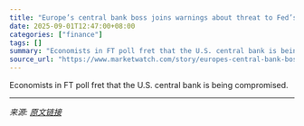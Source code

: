 ```yaml
---
title: "Europe’s central bank boss joins warnings about threat to Fed’s independence from White House ‘intervention’"
date: 2025-09-01T12:47:00+08:00
categories: ["finance"]
tags: []
summary: "Economists in FT poll fret that the U.S. central bank is being compromised."
source_url: "https://www.marketwatch.com/story/europes-central-bank-boss-joins-warnings-about-threat-to-feds-independence-from-white-house-intervention-d4eb9a8e?mod=mw_rss_topstories"
---
```


Economists in FT poll fret that the U.S. central bank is being compromised.

---

*来源: [原文链接](https://www.marketwatch.com/story/europes-central-bank-boss-joins-warnings-about-threat-to-feds-independence-from-white-house-intervention-d4eb9a8e?mod=mw_rss_topstories)*
